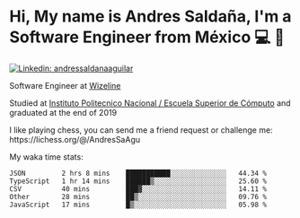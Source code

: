 # Hi, My name is Andres Saldaña, I'm a Software Engineer from México :computer: :boy:

[![Linkedin: andressaldanaaguilar](https://img.shields.io/badge/-andressaldanaaguilar-blue?style=flat-square&logo=Linkedin&logoColor=white&link=https://www.linkedin.com/in/thaianebraga/)](https://www.linkedin.com/in/andressaldanaaguilar)

<p>Software Engineer at <a href="https://www.wizeline.com/">Wizeline</a></p>
<p>Studied at <a href="https://en.wikipedia.org/wiki/ESCOM">Instituto Politecnico Nacional / Escuela Superior de Cómputo</a> and graduated at the end of 2019</p>
<p>I like playing chess, you can send me a friend request or challenge me: https://lichess.org/@/AndresSaAgu</p>

<p> My waka time stats: </p>

<!--START_SECTION:waka-->
```text
JSON         2 hrs 8 mins    ███████████░░░░░░░░░░░░░░   44.34 % 
TypeScript   1 hr 14 mins    ██████▒░░░░░░░░░░░░░░░░░░   25.60 % 
CSV          40 mins         ███▓░░░░░░░░░░░░░░░░░░░░░   14.11 % 
Other        28 mins         ██▒░░░░░░░░░░░░░░░░░░░░░░   09.76 % 
JavaScript   17 mins         █▒░░░░░░░░░░░░░░░░░░░░░░░   05.98 % 
```
<!--END_SECTION:waka-->
